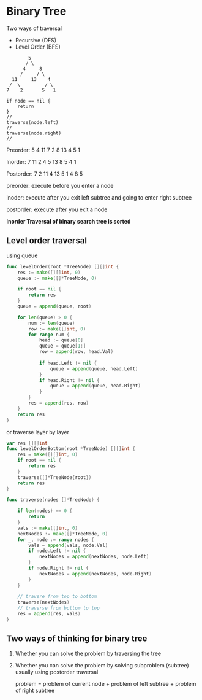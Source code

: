 # Binary Tree

Two ways of traversal

- Recursive (DFS)
- Level Order (BFS)



```
        5         
       / \        
      4     8     
     /     / \    
  11     13    4  
 /  \         / \ 
7    2       5   1
```



```
if node == nil {
	return
}
// 
traverse(node.left)
//
traverse(node.right)
//
```



Preorder: 5 4 11 7 2 8 13 4 5 1

Inorder: 7 11 2 4 5 13 8 5 4 1

Postorder: 7 2 11 4 13 5 1 4 8 5



preorder: execute before you enter a node

inoder: execute after you exit left subtree and going to enter right subtree

postorder: execute after you exit a node





**Inorder Traversal of binary search tree is sorted**



## Level order traversal

using queue

```go
func levelOrder(root *TreeNode) [][]int {
    res := make([][]int, 0)
    queue := make([]*TreeNode, 0)

    if root == nil {
        return res
    }
    queue = append(queue, root)

    for len(queue) > 0 {
        num := len(queue)
        row := make([]int, 0)
        for range num {
            head := queue[0]
            queue = queue[1:]
            row = append(row, head.Val)
            
            if head.Left != nil {
                queue = append(queue, head.Left)
            }
            if head.Right != nil {
                queue = append(queue, head.Right)
            }
        }
        res = append(res, row)
    }
    return res
}
```



or traverse layer by layer

```go
var res [][]int
func levelOrderBottom(root *TreeNode) [][]int {
    res = make([][]int, 0)
    if root == nil {
        return res
    }
    traverse([]*TreeNode{root})
    return res
}

func traverse(nodes []*TreeNode) {

    if len(nodes) == 0 {
        return
    }
    vals := make([]int, 0)
    nextNodes := make([]*TreeNode, 0)
    for _, node := range nodes {
        vals = append(vals, node.Val)
        if node.Left != nil {
            nextNodes = append(nextNodes, node.Left)
        }
        if node.Right != nil {
            nextNodes = append(nextNodes, node.Right)
        }
    }
	
    // travere from top to bottom
    traverse(nextNodes)
    // traverse from bottom to top
    res = append(res, vals)
}
```











## Two ways of thinking for binary tree

1. Whether you can solve the problem by traversing the tree

2. Whether you can solve the problem by solving subproblem (subtree) usually using postorder traversal

   problem = problem of current node + problem of left subtree + problem of right subtree

   
